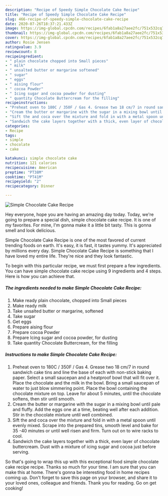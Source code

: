 ```yaml
---
description: "Recipe of Speedy Simple Chocolate Cake Recipe"
title: "Recipe of Speedy Simple Chocolate Cake Recipe"
slug: 466-recipe-of-speedy-simple-chocolate-cake-recipe
date: 2020-07-26T18:37:21.433Z
image: https://img-global.cpcdn.com/recipes/6fab1a8a27aee2fc/751x532cq70/simple-chocolate-cake-recipe-recipe-main-photo.jpg
thumbnail: https://img-global.cpcdn.com/recipes/6fab1a8a27aee2fc/751x532cq70/simple-chocolate-cake-recipe-recipe-main-photo.jpg
cover: https://img-global.cpcdn.com/recipes/6fab1a8a27aee2fc/751x532cq70/simple-chocolate-cake-recipe-recipe-main-photo.jpg
author: Rosie Jensen
ratingvalue: 3.9
reviewcount: 8
recipeingredient:
- " plain chocolate chopped into Small pieces"
- " milk"
- " unsalted butter or margarine softened"
- " sugar"
- " eggs"
- " aising flour"
- " cocoa Powder"
- " Icing sugar and cocoa powder for dusting"
- " quantity Chocolate Buttercream for the filling"
recipeinstructions:
- "Preheat oven to 180C / 350F / Gas 4. Grease two 18 cm/7 in round sandwich cake tins and line the base of each with non-stick baking paper. Select a small saucepan and a heatproof bowl that will fit over it. Place the chocolate and the milk in the bowl. Bring a small saucepan of water to just blow simmering point. Place the bowl containing the chocolate mixture on top. Leave for about 5 minutes, until the chocolate softens, then stir until smooth."
- "Cream the butter or margarine with the sugar in a mixing bowl until pale and fluffy. Add the eggs one at a time, beating well after each addition. Stir in the chocolate mixture until well combined."
- "Sift the and coca over the mixture and fold in with a metal spoon until evenly mixed. Scrape into the prepared tins, smooth level and bake for 35 -40 minutes or until well risen and firm. Turn out on to wire racks to cool."
- "Sandwich the cake layers together with a thick, even layer of chocolate buttercream. Dust with a mixture of icing sugar and cocoa just before serving."
categories:
- Recipe
tags:
- simple
- chocolate
- cake

katakunci: simple chocolate cake 
nutrition: 121 calories
recipecuisine: American
preptime: "PT38M"
cooktime: "PT41M"
recipeyield: "2"
recipecategory: Dinner

---
```



![Simple Chocolate Cake Recipe](https://img-global.cpcdn.com/recipes/6fab1a8a27aee2fc/751x532cq70/simple-chocolate-cake-recipe-recipe-main-photo.jpg)

Hey everyone, hope you are having an amazing day today. Today, we're going to prepare a special dish, simple chocolate cake recipe. It is one of my favorites. For mine, I'm gonna make it a little bit tasty. This is gonna smell and look delicious.

Simple Chocolate Cake Recipe is one of the most favored of current trending foods on earth. It's easy, it is fast, it tastes yummy. It's appreciated by millions every day. Simple Chocolate Cake Recipe is something that I have loved my entire life. They're nice and they look fantastic.




To begin with this particular recipe, we must first prepare a few ingredients. You can have simple chocolate cake recipe using 9 ingredients and 4 steps. Here is how you can achieve that.

<!--inarticleads1-->

##### The ingredients needed to make Simple Chocolate Cake Recipe:

1. Make ready  plain chocolate, chopped into Small pieces
1. Make ready  milk
1. Take  unsalted butter or margarine, softened
1. Take  sugar
1. Get  eggs
1. Prepare  aising flour
1. Prepare  cocoa Powder
1. Prepare  Icing sugar and cocoa powder, for dusting
1. Take  quantity Chocolate Buttercream, for the filling




<!--inarticleads2-->

##### Instructions to make Simple Chocolate Cake Recipe:

1. Preheat oven to 180C / 350F / Gas 4. Grease two 18 cm/7 in round sandwich cake tins and line the base of each with non-stick baking paper. Select a small saucepan and a heatproof bowl that will fit over it. Place the chocolate and the milk in the bowl. Bring a small saucepan of water to just blow simmering point. Place the bowl containing the chocolate mixture on top. Leave for about 5 minutes, until the chocolate softens, then stir until smooth.
1. Cream the butter or margarine with the sugar in a mixing bowl until pale and fluffy. Add the eggs one at a time, beating well after each addition. Stir in the chocolate mixture until well combined.
1. Sift the and coca over the mixture and fold in with a metal spoon until evenly mixed. Scrape into the prepared tins, smooth level and bake for 35 -40 minutes or until well risen and firm. Turn out on to wire racks to cool.
1. Sandwich the cake layers together with a thick, even layer of chocolate buttercream. Dust with a mixture of icing sugar and cocoa just before serving.




So that's going to wrap this up with this exceptional food simple chocolate cake recipe recipe. Thanks so much for your time. I am sure that you can make this at home. There's gonna be interesting food in home recipes coming up. Don't forget to save this page on your browser, and share it to your loved ones, colleague and friends. Thank you for reading. Go on get cooking!
